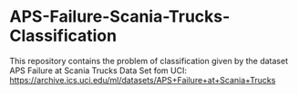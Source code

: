 # APS-Failure-Scania-Trucks-Classification
This repository contains the problem of classification given by the dataset APS Failure at Scania Trucks Data Set fom UCI: https://archive.ics.uci.edu/ml/datasets/APS+Failure+at+Scania+Trucks
